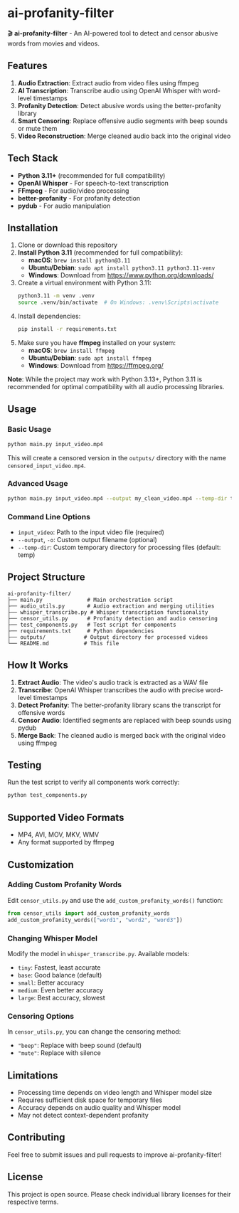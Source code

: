# ai-profanity-filter

🎬 **ai-profanity-filter** - An AI-powered tool to detect and censor abusive words from movies and videos.

## Features

1. **Audio Extraction**: Extract audio from video files using ffmpeg
2. **AI Transcription**: Transcribe audio using OpenAI Whisper with word-level timestamps
3. **Profanity Detection**: Detect abusive words using the better-profanity library
4. **Smart Censoring**: Replace offensive audio segments with beep sounds or mute them
5. **Video Reconstruction**: Merge cleaned audio back into the original video

## Tech Stack

- **Python 3.11+** (recommended for full compatibility)
- **OpenAI Whisper** - For speech-to-text transcription
- **FFmpeg** - For audio/video processing
- **better-profanity** - For profanity detection
- **pydub** - For audio manipulation

## Installation

1. Clone or download this repository
2. **Install Python 3.11** (recommended for full compatibility):
   - **macOS**: `brew install python@3.11`
   - **Ubuntu/Debian**: `sudo apt install python3.11 python3.11-venv`
   - **Windows**: Download from https://www.python.org/downloads/
3. Create a virtual environment with Python 3.11:
   ```bash
   python3.11 -m venv .venv
   source .venv/bin/activate  # On Windows: .venv\Scripts\activate
   ```
4. Install dependencies:
   ```bash
   pip install -r requirements.txt
   ```
5. Make sure you have **ffmpeg** installed on your system:
   - **macOS**: `brew install ffmpeg`
   - **Ubuntu/Debian**: `sudo apt install ffmpeg`
   - **Windows**: Download from https://ffmpeg.org/

**Note**: While the project may work with Python 3.13+, Python 3.11 is recommended for optimal compatibility with all audio processing libraries.

## Usage

### Basic Usage

```bash
python main.py input_video.mp4
```

This will create a censored version in the `outputs/` directory with the name `censored_input_video.mp4`.

### Advanced Usage

```bash
python main.py input_video.mp4 --output my_clean_video.mp4 --temp-dir temp_files
```

### Command Line Options

- `input_video`: Path to the input video file (required)
- `--output`, `-o`: Custom output filename (optional)
- `--temp-dir`: Custom temporary directory for processing files (default: temp)

## Project Structure

```
ai-profanity-filter/
├── main.py              # Main orchestration script
├── audio_utils.py       # Audio extraction and merging utilities
├── whisper_transcribe.py # Whisper transcription functionality
├── censor_utils.py      # Profanity detection and audio censoring
├── test_components.py   # Test script for components
├── requirements.txt     # Python dependencies
├── outputs/            # Output directory for processed videos
└── README.md           # This file
```

## How It Works

1. **Extract Audio**: The video's audio track is extracted as a WAV file
2. **Transcribe**: OpenAI Whisper transcribes the audio with precise word-level timestamps
3. **Detect Profanity**: The better-profanity library scans the transcript for offensive words
4. **Censor Audio**: Identified segments are replaced with beep sounds using pydub
5. **Merge Back**: The cleaned audio is merged back with the original video using ffmpeg

## Testing

Run the test script to verify all components work correctly:

```bash
python test_components.py
```

## Supported Video Formats

- MP4, AVI, MOV, MKV, WMV
- Any format supported by ffmpeg

## Customization

### Adding Custom Profanity Words

Edit `censor_utils.py` and use the `add_custom_profanity_words()` function:

```python
from censor_utils import add_custom_profanity_words
add_custom_profanity_words(["word1", "word2", "word3"])
```

### Changing Whisper Model

Modify the model in `whisper_transcribe.py`. Available models:
- `tiny`: Fastest, least accurate
- `base`: Good balance (default)
- `small`: Better accuracy
- `medium`: Even better accuracy
- `large`: Best accuracy, slowest

### Censoring Options

In `censor_utils.py`, you can change the censoring method:
- `"beep"`: Replace with beep sound (default)
- `"mute"`: Replace with silence

## Limitations

- Processing time depends on video length and Whisper model size
- Requires sufficient disk space for temporary files
- Accuracy depends on audio quality and Whisper model
- May not detect context-dependent profanity

## Contributing

Feel free to submit issues and pull requests to improve ai-profanity-filter!

## License

This project is open source. Please check individual library licenses for their respective terms.
